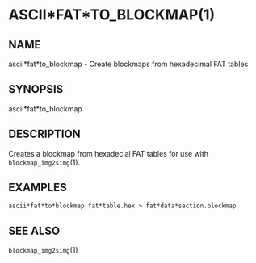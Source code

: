 # ASCII\*FAT\*TO\_BLOCKMAP(1)

## NAME
ascii\*fat\*to\_blockmap - Create blockmaps from hexadecimal FAT tables

## SYNOPSIS
ascii\*fat\*to\_blockmap

## DESCRIPTION
Creates a blockmap from hexadecial FAT tables for use with
`blockmap_img2simg`(1).

## EXAMPLES
`ascii*fat*to*blockmap fat*table.hex > fat*data*section.blockmap`

## SEE ALSO
`blockmap_img2simg`(1)
